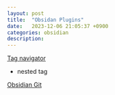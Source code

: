 ```yaml
---
layout: post
title:  "Obsidan Plugins"
date:   2023-12-06 21:05:37 +0900
categories: obsidian
description: 
---
```



[Tag navigator](https://github.com/alexobenauer/obsidian-tag-navigator)
- nested tag


[Obsidian Git](https://github.com/denolehov/obsidian-git)